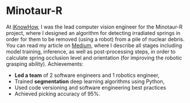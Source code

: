 # Minotaur-R

At [iKnowHow](https://www.iknowhow.com/), I was the lead computer vision engineer for the Minotaur-R project, where I designed an algorithm for detecting irradiated springs in order for them to be removed (using a robot) from a pile of nuclear debris. You can read my article on [Medium](https://orphefs.medium.com/detecting-and-sorting-nuclear-waste-using-deep-convolutional-neural-networks-3ada9b402363), where I describe all stages including model training, inference, as well as post-processing steps, in order to calculate spring occlusion level and orientation (for improving the robotic grasping ability). Achievements:

- **Led a team** of 2 software engineers and 1 robotics engineer,
- Trained **segmentation** deep learning algorithms using Python,
- Used code versioning and software engineering best practices
- Achieved picking accuracy of 95%.
